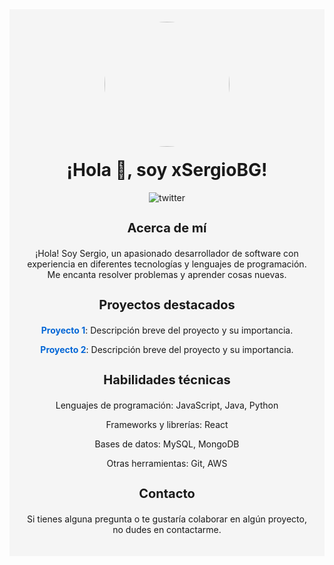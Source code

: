 <div style="text-align: center; background-color: #f5f5f5; padding: 20px;">
   <img src="https://media.giphy.com/media/v1.Y2lkPTc5MGI3NjExa3Zqd2c1bWc2Y3A4aDB0aGF0MHM3NjE5eHRtMnBqaXk4azQ3ODdqYiZlcD12MV9pbnRlcm5hbF9naWZfYnlfaWQmY3Q9Zw/kH6CqYiquZawmU1HI6/giphy.gif" width="200" style="border-radius: 50%;"/>
   <h1 style="font-size: 28px; margin-top: 20px;">¡Hola 👋, soy xSergioBG!</h1>
   <img src="https://img.shields.io/twitter/follow/xSergioBG?label=Follow%20%40xSergioBG&style=social" alt="twitter"/>
   <h3 style="font-size: 20px;">Acerca de mí</h3>
   <p style="margin-bottom: 20px;">¡Hola! Soy Sergio, un apasionado desarrollador de software con experiencia en diferentes tecnologías y lenguajes de programación. Me encanta resolver problemas y aprender cosas nuevas.</p>
   <h3 style="font-size: 20px;">Proyectos destacados</h3>
   <div style="margin-bottom: 20px;">
      <p><a href="https://github.com/xSergioBG/REACT-PERSONAL-BOILERPLATE" style="text-decoration: none; color: #0366d6; font-weight: bold;">Proyecto 1</a>: Descripción breve del proyecto y su importancia.</p>
      <p><a href="https://github.com/xSergioBG/python-guide" style="text-decoration: none; color: #0366d6; font-weight: bold;">Proyecto 2</a>: Descripción breve del proyecto y su importancia.</p>
   </div>
   <h3 style="font-size: 20px;">Habilidades técnicas</h3>
   <div style="margin-bottom: 20px;">
      <p>Lenguajes de programación: JavaScript, Java, Python</p>
      <p>Frameworks y librerías: React</p>
      <p>Bases de datos: MySQL, MongoDB</p>
      <p>Otras herramientas: Git, AWS</p>
   </div>
   <h3 style="font-size: 20px;">Contacto</h3>
   <p>Si tienes alguna pregunta o te gustaría colaborar en algún proyecto, no dudes en contactarme.</p>
</div>
